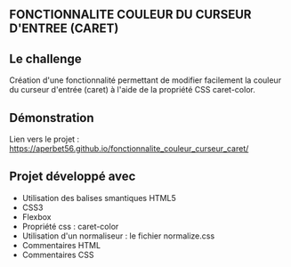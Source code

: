 ## FONCTIONNALITE COULEUR DU CURSEUR D'ENTREE (CARET)

## Le challenge

Création d'une fonctionnalité permettant de modifier facilement la couleur du curseur d'entrée (caret) à l'aide de la propriété CSS caret-color.

## Démonstration

Lien vers le projet : https://aperbet56.github.io/fonctionnalite_couleur_curseur_caret/

## Projet développé avec

- Utilisation des balises smantiques HTML5
- CSS3
- Flexbox
- Propriété css : caret-color
- Utilisation d'un normaliseur : le fichier normalize.css
- Commentaires HTML
- Commentaires CSS
